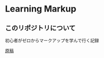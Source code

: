 # Learning Markup

## このリポジトリについて
初心者がゼロからマークアップを学んで行く記録

[原稿](https://gist.github.com/machida/3191314)
